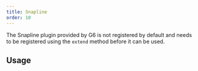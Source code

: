 ```yaml
---
title: Snapline
order: 10
---
```


The Snapline plugin provided by G6 is not registered by default and needs to be registered using the `extend` method before it can be used.

## Usage

